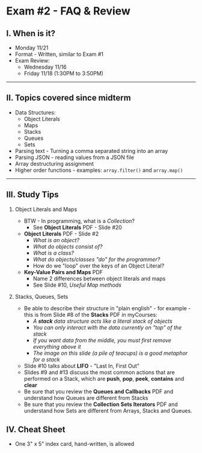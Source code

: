 # Exam #2 - FAQ & Review

## I. When is it?
- Monday 11/21
- Format - Written, similar to Exam #1
- Exam Review:
  - Wednesday 11/16
  - Friday 11/18 (1:30PM to 3:50PM)

<hr>

## II. Topics covered since midterm

- Data Structures:
  - Object Literals
  - Maps
  - Stacks
  - Queues
  - Sets
- Parsing text - Turning a comma separated string into an array
- Parsing JSON - reading values from a JSON file
- Array destructuring assignment
- Higher order functions - examples: `array.filter()` and `array.map()`


<hr>

## III. Study Tips

1) Object Literals and Maps
    - BTW - In programming, what is a *Collection*?
      - See **Object Literals** PDF - Slide #20
    - **Object Literals** PDF - Slide #2
      - *What is an object?* 
      - *What do objects consist of?*
      - *What is a class?*
      - *What do objects/classes "do" for the programmer?*
      - How do we "loop" over the keys of an Object Literal?
    - **Key-Value Pairs and Maps** PDF
      - Name 2 differences between object literals and maps
      - See Slide #10, *Useful Map methods*

2) Stacks, Queues, Sets
    - Be able to describe their structure in "plain english" - for example - this is from Slide #8 of the **Stacks** PDF in myCourses:
      - *A **stack** data structure acts like a literal stack of objects*
      - *You can only interact with the data currently on "top" of the stack*
      - *If you want data from the middle, you must first remove everything above it*
      - *The image on this slide (a pile of teacups) is a good metaphor for a stack*
    - Slide #10 talks about **LIFO**  - "Last In, First Out" 
    - Slides #9 and #13 discuss the most common actions that are performed on a Stack, which are **push**, **pop**, **peek**, **contains** and **clear**
    - Be sure that you review the **Queues and Callbacks** PDF and understand how Queues are different from Stacks
    - Be sure that you review the **Collection Sets Iterators** PDF and understand how Sets are different from Arrays, Stacks and Queues.
    

## IV. Cheat Sheet
- One 3" x 5" index card, hand-written, is allowed

